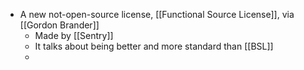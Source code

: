 - A new not-open-source license, [[Functional Source License]], via [[Gordon Brander]]
	- Made by [[Sentry]]
	- It talks about being better and more standard than [[BSL]]
	-